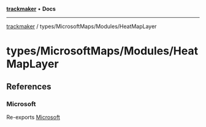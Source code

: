 [**trackmaker**](../../../README.md) • **Docs**

***

[trackmaker](../../../modules.md) / types/MicrosoftMaps/Modules/HeatMapLayer

# types/MicrosoftMaps/Modules/HeatMapLayer

## References

### Microsoft

Re-exports [Microsoft](../ConfigurationDrivenMaps/namespaces/Microsoft/README.md)

